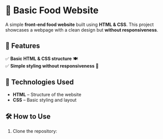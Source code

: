 # 🍕 Basic Food Website  

A simple **front-end food website** built using **HTML & CSS**. This project showcases a webpage with a clean design but **without responsiveness**.  

## 🚀 Features  
✅ **Basic HTML & CSS structure** 🍽️  
✅ **Simple styling without responsiveness** 🎨  

## 📂 Technologies Used  
- **HTML** – Structure of the website  
- **CSS** – Basic styling and layout  

## 🛠️ How to Use  
1. Clone the repository:  
   ```sh
